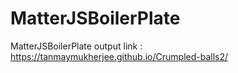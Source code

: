 # MatterJSBoilerPlate
MatterJSBoilerPlate
output link : https://tanmaymukherjee.github.io/Crumpled-balls2/
